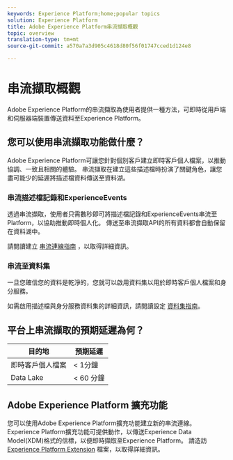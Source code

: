 ```yaml
---
keywords: Experience Platform;home;popular topics
solution: Experience Platform
title: Adobe Experience Platform串流擷取概觀
topic: overview
translation-type: tm+mt
source-git-commit: a570a7a3d905c4618d80f56f01747cced1d124e8

---
```



# 串流擷取概觀

Adobe Experience Platform的串流擷取為使用者提供一種方法，可即時從用戶端和伺服器端裝置傳送資料至Experience Platform。

## 您可以使用串流擷取功能做什麼？

Adobe Experience Platform可讓您針對個別客戶建立即時客戶個人檔案，以推動協調、一致且相關的體驗。 串流擷取在建立這些描述檔時扮演了關鍵角色，讓您盡可能少的延遲將描述檔資料傳送至資料湖。

### 串流描述檔記錄和ExperienceEvents

透過串流擷取，使用者只需數秒即可將描述檔記錄和ExperienceEvents串流至Platform，以協助推動即時個人化。 傳送至串流擷取API的所有資料都會自動保留在資料湖中。

請閱讀建立 [串流連線指南](../tutorials/create-streaming-connection.md) ，以取得詳細資訊。

### 串流至資料集

一旦您確信您的資料是乾淨的，您就可以啟用資料集以用於即時客戶個人檔案和身分服務。

如需啟用描述檔與身分服務資料集的詳細資訊，請閱讀設定 [資料集指南](../../profile/tutorials/dataset-configuration.md)。

## 平台上串流擷取的預期延遲為何？

| 目的地 | 預期延遲 |
| --------- | ---------------- |
| 即時客戶個人檔案 | &lt; 1分鐘 |
| Data Lake | &lt; 60 分鐘 |

## Adobe Experience Platform 擴充功能

您可以使用Adobe Experience Platform擴充功能建立新的串流連線。 Experience Platform擴充功能可提供動作，以傳送Experience Data Model(XDM)格式的信標，以便即時擷取至Experience Platform。 請造訪 [Experience Platform Extension](https://docs.adobe.com/content/help/en/launch/using/extensions-ref/adobe-extension/adobe-experience-platform-extension.html) 檔案，以取得詳細資訊。